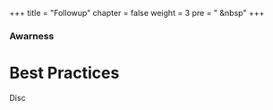 +++
title = "Followup"
chapter = false
weight = 3
pre = "<i class='fas fa-user-md'></i> &nbsp"
+++

### Awarness

# Best Practices

Disc
